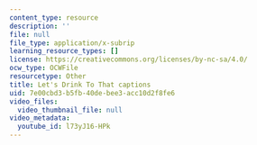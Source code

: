 ```yaml
---
content_type: resource
description: ''
file: null
file_type: application/x-subrip
learning_resource_types: []
license: https://creativecommons.org/licenses/by-nc-sa/4.0/
ocw_type: OCWFile
resourcetype: Other
title: Let's Drink To That captions
uid: 7e00cbd3-b5fb-40de-bee3-acc10d2f8fe6
video_files:
  video_thumbnail_file: null
video_metadata:
  youtube_id: l73yJ16-HPk
---
```

